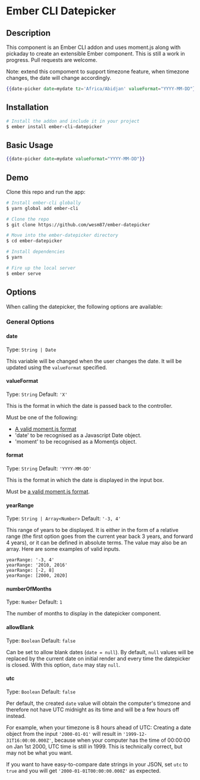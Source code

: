 # Ember CLI Datepicker

## Description

This component is an Ember CLI addon and uses moment.js along with pickaday
to create an extensible Ember component. This is still a work in progress.
Pull requests are welcome.

Note: extend this compoment to support timezone feature, when timezone changes, the date will change accordingly.
```handlebars
{{date-picker date=mydate tz='Africa/Abidjan' valueFormat="YYYY-MM-DD"}}
```

## Installation

```sh
# Install the addon and include it in your project
$ ember install ember-cli-datepicker
```

## Basic Usage

```handlebars
{{date-picker date=mydate valueFormat="YYYY-MM-DD"}}
```

## Demo

Clone this repo and run the app:

```sh
# Install ember-cli globally
$ yarn global add ember-cli

# Clone the repo
$ git clone https://github.com/wesm87/ember-datepicker

# Move into the ember-datepicker directory
$ cd ember-datepicker

# Install dependencies
$ yarn

# Fire up the local server
$ ember serve
```

## Options

When calling the datepicker, the following options are available:

### General Options

#### date

Type: `String | Date`

This variable will be changed when the user changes the date. It will be updated
using the `valueFormat` specified.

#### valueFormat

Type: `String`
Default: `'X'`

This is the format in which the date is passed back to the controller.

Must be one of the following:
* [A valid moment.js format](http://momentjs.com/docs/#/parsing/string-format/)
* 'date' to be recognised as a Javascript Date object.
* 'moment' to be recognised as a Momentjs object.

#### format

Type: `String`
Default: `'YYYY-MM-DD'`

This is the format in which the date is displayed in the input box.

Must be [a valid moment.js format](http://momentjs.com/docs/#/parsing/string-format/).

#### yearRange

Type: `String | Array<Number>`
Default: `'-3, 4'`

This range of years to be displayed. It is either in the form of a relative
range (the first option goes from the current year back 3 years, and forward
4 years), or it can be defined in absolute terms. The value may also be an
array.  Here are some examples of valid inputs.

    yearRange: '-3, 4'
    yearRange: '2010, 2016'
    yearRange: [-2, 8]
    yearRange: [2000, 2020]

#### numberOfMonths

Type: `Number`
Default: `1`

The number of months to display in the datepicker component.

#### allowBlank

Type: `Boolean`
Default: `false`

Can be set to allow blank dates (`date = null`). By default, `null` values will
be replaced by the current date on initial render and every time the datepicker
is closed. With this option, `date` may stay `null`.

#### utc

Type: `Boolean`
Default: `false`

Per default, the created `date` value will obtain the computer's timezone and
therefore not have UTC midnight as its time and will be a few hours off instead.

For example, when your timezone is 8 hours ahead of UTC: Creating a date object
from the input `'2000-01-01'` will result in `'1999-12-31T16:00:00.000Z'`,
because when your computer has the time of 00:00:00 on Jan 1st 2000, UTC time is
still in 1999. This is technically correct, but may not be what you want.

If you want to have easy-to-compare date strings in your JSON, set `utc` to
`true` and you will get `'2000-01-01T00:00:00.000Z'` as expected.
